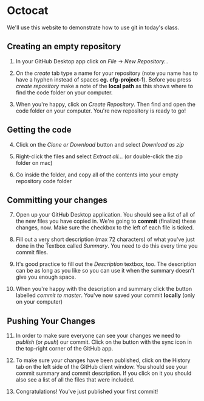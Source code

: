 # Octocat

We'll use this website to demonstrate how to use git in today's class.

## Creating an empty repository

1. In your GitHub Desktop app click on *File* -> *New Repository...*

2. On the *create* tab type a name for your repository (note you name has to have a hyphen instead of spaces **eg. cfg-project-1**). Before you press *create repository* make a note of the **local path** as this shows where to find the code folder on your computer.

3. When you're happy, click on *Create Repository*. Then find and open the code folder on your computer. You're new repository is ready to go!

## Getting the code

4. Click on the *Clone or Download* button and select *Download as zip*

5. Right-click the files and select *Extract all...*  (or double-click the zip folder on mac)

6. Go inside the folder, and copy all of the contents into your empty repository code folder

## Committing your changes

7. Open up your GitHub Desktop application. You should see a list of all of the new files you have copied in. We're going to **commit** (finalize) these changes, now. Make sure the checkbox to the left of each file is ticked.

8. Fill out a very short description (max 72 characters) of what you've just done in the Textbox called 
*Summary*. You need to do this every time you commit files. 

9. It's good practice to fill out the *Description* textbox, too. The description can be as long as you like so you can use it when the summary doesn't give you enough space.

10. When you're happy with the description and summary click the button labelled *commit to master*. You've now saved your commit **locally** (only on your computer)

## Pushing Your Changes

11. In order to make sure everyone can see your changes we need to *publish* (or *push*) our commit. Click on the button with the sync icon in the top-right corner of the GitHub app.

12. To make sure your changes have been published, click on the History tab on the left side of the GitHub client window. You should see your commit summary and commit description. If you click on it you should also see a list of all the files that were included.

13. Congratulations! You've just published your first commit!


